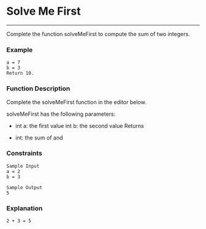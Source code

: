 # Solve Me First

<hr>
Complete the function solveMeFirst to compute the sum of two
integers.

### Example
```angular2html
a = 7
b = 3 
Return 10.
```

### Function Description

Complete the solveMeFirst function in the editor below.

solveMeFirst has the following parameters:

- int a: the first value int b: the second value Returns

- int: the sum of and

### Constraints


```angular2html
Sample Input
a = 2 
b = 3 

Sample Output
5 
```
### Explanation
```angular2html
2 + 3 = 5
```
